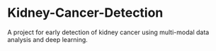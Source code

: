 # Kidney-Cancer-Detection
 A project for early detection of kidney cancer using multi-modal data analysis and deep learning.
